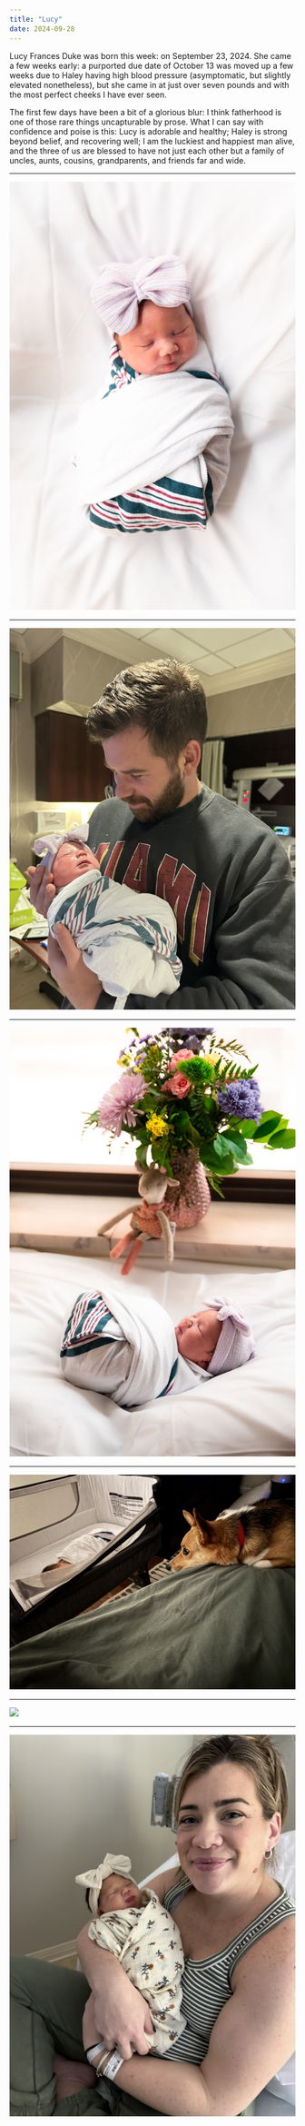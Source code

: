 ```yaml
---
title: "Lucy"
date: 2024-09-28
---
```


Lucy Frances Duke was born this week: on September 23, 2024. She came a few weeks early: a purported due date of October 13 was moved up a few weeks due to Haley having high blood pressure (asymptomatic, but slightly elevated nonetheless), but she came in at just over seven pounds and with the most perfect cheeks I have ever seen.

The first few days have been a bit of a glorious blur: I think fatherhood is one of those rare things uncapturable by prose. What I can say with confidence and poise is this: Lucy is adorable and healthy; Haley is strong beyond belief, and recovering well; I am the luckiest and happiest man alive, and the three of us are blessed to have not just each other but a family of uncles, aunts, cousins, grandparents, and friends far and wide.

---

![](/img/lucy1.jpeg)

---

![](/img/lucy2.png)

---

![](/img/lucy3.jpeg)

---

![](/img/lucy4.jpeg)

---

![](/img/lucy5.png)

---

![](/img/lucy7.png)
